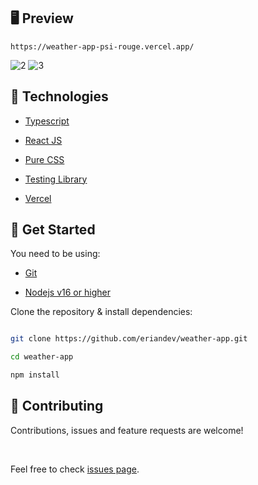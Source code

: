 
## 🖥️ Preview
```
https://weather-app-psi-rouge.vercel.app/
```
![2](https://i.ibb.co/jHph8kQ/3.png)
![3](https://i.ibb.co/BgFDHZQ/2.png)
## 🦾 Technologies

- [Typescript](https://svelte.dev/)

- [React JS](https://kit.svelte.dev/)

- [Pure CSS](https://tailwindcss.com/)

- [Testing Library](https://testing-library.com/)

- [Vercel](https://vercel.com/)

  

## 🚀 Get Started
  
You need to be using:

- [Git](https://git-scm.com/downloads)

- [Nodejs v16 or higher](https://nodejs.org/es/download/)

  

Clone the repository & install dependencies:

  

```bash

git clone https://github.com/eriandev/weather-app.git

cd weather-app

npm install

```

## 🤝 Contributing

  

Contributions, issues and feature requests are welcome!

<br />

Feel free to check [issues page](https://github.com/eriandev/weather-app/issues).

